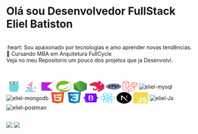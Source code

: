 # Olá sou Desenvolvedor FullStack Eliel Batiston
<br>
:heart: Sou apaixonado por tecnologias e amo aprender novas tendências. 
<br>
📕 Cursando MBA em Arquitetura FullCycle 	
<br>
Veja no meu Repositorio um pouco dos projetos que ja Desenvolvi.

##

<div style="display: inline_block"><br>
  <img align="center" alt="eliel-go" height="30" width="40" src="https://raw.githubusercontent.com/devicons/devicon/refs/heads/master/icons/go/go-original.svg" />
	
  <img align="center" alt="eliel-java" height="30" width="40" src="https://raw.githubusercontent.com/devicons/devicon/refs/heads/master/icons/java/java-original.svg" />
  <img align="center" alt="eliel-kotlin" height="30" width="40" src="https://raw.githubusercontent.com/devicons/devicon/refs/heads/master/icons/kotlin/kotlin-original.svg" />	
  <img align="center" alt="eliel-spring" height="30" width="40" src="https://raw.githubusercontent.com/devicons/devicon/refs/heads/master/icons/spring/spring-original.svg" />

  <img align="center" alt="eliel-node" height="30" width="40" src="https://raw.githubusercontent.com/devicons/devicon/refs/heads/master/icons/nodejs/nodejs-original.svg" />
  <img align="center" alt="eliel-nestjs" height="30" width="40" src="https://raw.githubusercontent.com/devicons/devicon/refs/heads/master/icons/nestjs/nestjs-original.svg" />
  
  <img align="center" alt="eliel-php" height="30" width="40" src="https://raw.githubusercontent.com/devicons/devicon/master/icons/php/php-original.svg">  
  <img align="center" alt="eliel-laravel" height="30" width="40" src="https://raw.githubusercontent.com/devicons/devicon/master/icons/laravel/laravel-original.svg">

  <img align="center" alt="eliel-mysql" height="30" width="40" src="https://cdn.jsdelivr.net/gh/devicons/devicon@latest/icons/mysql/mysql-original-wordmark.svg" />  
  <img align="center" alt="eliel-mongodb" height="30" width="40" src="https://cdn.jsdelivr.net/gh/devicons/devicon@latest/icons/mongodb/mongodb-original.svg" />
  
  <img align="center" alt="eliel-HTML" height="30" width="40" src="https://raw.githubusercontent.com/devicons/devicon/master/icons/html5/html5-original.svg">
  <img align="center" alt="eliel-CSS" height="30" width="40" src="https://raw.githubusercontent.com/devicons/devicon/master/icons/css3/css3-original.svg">
  <img align="center" alt="eliel-Bootstrap" height="30" width="40" src="https://raw.githubusercontent.com/devicons/devicon/master/icons/bootstrap/bootstrap-original.svg">
  <img align="center" alt="eliel-ReactJS" height="30" width="40" src="https://raw.githubusercontent.com/devicons/devicon/master/icons/react/react-original.svg">
  <img align="center" alt="eliel-NextJS" height="30" width="40" src="https://raw.githubusercontent.com/devicons/devicon/refs/heads/master/icons/nextjs/nextjs-original.svg" />
  <img align="center" alt="eliel-Js" height="30" width="40" src="https://raw.githubusercontent.com/devicons/devicon/master/icons/javascript/javascript-plain.svg">
  <img align="center" alt="eliel-Js" height="30" width="40" src="https://cdn.jsdelivr.net/gh/devicons/devicon@latest/icons/typescript/typescript-original.svg" />
  
  <img align="center" alt="eliel-postman" height="30" width="40" src="https://cdn.jsdelivr.net/gh/devicons/devicon@latest/icons/postman/postman-original.svg" />
</div>

 ##
 
<div>  
 <a href="https://www.linkedin.com/in/elielbatiston/" target="_blank"><img src="https://img.shields.io/badge/-LinkedIn-%230077B5?style=for-the-badge&logo=linkedin&logoColor=white" target="_blank"></a>
 <a href = "mailto:batistondeoliveira@yahoo.com.br"><img src="https://img.shields.io/badge/-Gmail-%23333?style=for-the-badge&logo=gmail&logoColor=white" target="_blank"></a>
</div>
